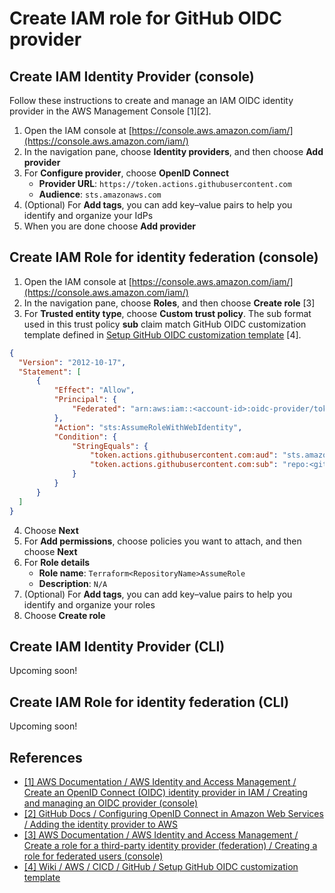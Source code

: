 # Create IAM role for GitHub OIDC provider

## Create IAM Identity Provider (console)

Follow these instructions to create and manage an IAM OIDC identity provider in the AWS Management Console [1][2].

1. Open the IAM console at [https://console.aws.amazon.com/iam/](https://console.aws.amazon.com/iam/)
2. In the navigation pane, choose **Identity providers**, and then choose **Add provider**
3. For **Configure provider**, choose **OpenID Connect**
    - **Provider URL**: `https://token.actions.githubusercontent.com`
    - **Audience**: `sts.amazonaws.com`
4. (Optional) For **Add tags**, you can add key–value pairs to help you identify and organize your IdPs
5. When you are done choose **Add provider**

## Create IAM Role for identity federation (console)

1. Open the IAM console at [https://console.aws.amazon.com/iam/](https://console.aws.amazon.com/iam/)
2. In the navigation pane, choose **Roles**, and then choose **Create role** [3]
3. For **Trusted entity type**, choose **Custom trust policy**. The sub format used in this trust policy **sub** claim match GitHub OIDC customization template defined in [Setup GitHub OIDC customization template](./setup-github-oidc-customization-template.md) [4].

```json
{
  "Version": "2012-10-17",
  "Statement": [
      {
          "Effect": "Allow",
          "Principal": {
              "Federated": "arn:aws:iam::<account-id>:oidc-provider/token.actions.githubusercontent.com"
          },
          "Action": "sts:AssumeRoleWithWebIdentity",
          "Condition": {
              "StringEquals": {
                  "token.actions.githubusercontent.com:aud": "sts.amazonaws.com",
                  "token.actions.githubusercontent.com:sub": "repo:<github-organization-name>/<github-repository-name>:ref:refs/heads/master:actor:*"
              }
          }
      }
  ]
}
```

4. Choose **Next**
5. For **Add permissions**, choose policies you want to attach, and then choose **Next**
6. For **Role details**
    - **Role name**: `Terraform<RepositoryName>AssumeRole`
    - **Description**: `N/A`
7. (Optional) For **Add tags**, you can add key–value pairs to help you identify and organize your roles
8. Choose **Create role**

## Create IAM Identity Provider (CLI)

Upcoming soon!

## Create IAM Role for identity federation (CLI)

Upcoming soon!

## References

- [[1] AWS Documentation / AWS Identity and Access Management / Create an OpenID Connect (OIDC) identity provider in IAM / Creating and managing an OIDC provider (console)](https://docs.aws.amazon.com/IAM/latest/UserGuide/id_roles_providers_create_oidc.html#manage-oidc-provider-console)
- [[2] GitHub Docs / Configuring OpenID Connect in Amazon Web Services / Adding the identity provider to AWS](https://docs.github.com/en/actions/security-for-github-actions/security-hardening-your-deployments/configuring-openid-connect-in-amazon-web-services#adding-the-identity-provider-to-aws)
- [[3] AWS Documentation / AWS Identity and Access Management / Create a role for a third-party identity provider (federation) / Creating a role for federated users (console)](https://docs.aws.amazon.com/IAM/latest/UserGuide/id_roles_create_for-idp.html#roles-creatingrole-federated-users-console)
- [[4] Wiki / AWS / CICD / GitHub / Setup GitHub OIDC customization template](./setup-github-oidc-customization-template.md)
